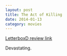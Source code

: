```yaml
---
layout: post
title: The Act of Killing 
date: 2014-01-13
category: movies
---
```

 
[LetterboxD review link](http://letterboxd.com/samarthbhaskar/film/the-act-of-killing/)

 Devastating.
